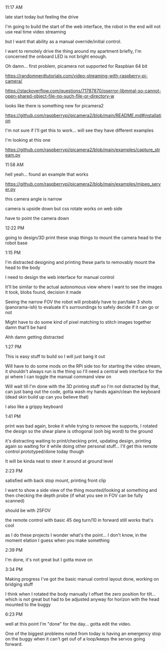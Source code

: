 11:17 AM

late start today but feeling the drive

I'm going to build the start of the web interface, the robot in the end will not use real time video streaming

but I want that ability as a manual override/initial control.

I want to remotely drive the thing around my apartment briefly, I'm concerned the onboard LED is not bright enough.

Oh damn... first problem, picamera not supported for Raspbian 64 bit

https://randomnerdtutorials.com/video-streaming-with-raspberry-pi-camera/

https://stackoverflow.com/questions/71787870/oserror-libmmal-so-cannot-open-shared-object-file-no-such-file-or-directory-w

looks like there is something new for picamera2

https://github.com/raspberrypi/picamera2/blob/main/README.md#installation

I'm not sure if I'll get this to work... will see they have different examples

I'm looking at this one

https://github.com/raspberrypi/picamera2/blob/main/examples/capture_stream.py

11:58 AM

hell yeah... found an example that works

https://github.com/raspberrypi/picamera2/blob/main/examples/mjpeg_server.py

this camera angle is narrow

camera is upside down but css rotate works on web side

have to point the camera down

12:22 PM

going to design/3D print these snap things to mount the camera head to the robot base

1:15 PM

I'm distracted designing and printing these parts to removably mount the head to the body

I need to design the web interface for manual control

It'll be similar to the actual autonomous view where I want to see the images it took, blobs found, decision it made

Seeing the narrow FOV the robot will probably have to pan/take 3 shots (panorama-ish) to evaluate it's surroundings to safely decide if it can go or not

Might have to do some kind of pixel matching to stitch images together damn that'll be hard

Ahh damn getting distracted

1:27 PM

This is easy stuff to build so I will just bang it out

Will have to do some mods on the RPi side too for starting the video stream, it shouldn't always run is the thing so I'll need a central web interface for the pi where I can toggle the manual command view on

Will wait till I'm done with the 3D printing stuff so I'm not distracted by that, can just bang out the code, gotta wash my hands again/clean the keyboard (dead skin build up can you believe that)

I also like a grippy keyboard

1:41 PM

print was bad again, broke it while trying to remove the supports, I rotated the design so the shear plane is othogonal (ooh big word) to the ground

it's distracting waiting to print/checking print, updating design, printing again so waiting for it while doing other personal stuff... I'll get this remote control prototyped/done today though

It will be kinda neat to steer it around at ground level

2:23 PM

satisfied with back stop mount, printing front clip

I want to show a side view of the thing mounted/looking at something and then checking the depth probe (if what you see in FOV can be fully scanned)

should be with 25FOV

the remote control with basic 45 deg turn/10 in forward still works that's cool

as I do these projects I wonder what's the point... I don't know, in the moment elation I guess when you make something

2:39 PM

I'm done, it's not great but I gotta move on

3:34 PM

Making progress I've got the basic manual control layout done, working on bridging stuff

I think when I rotated the body manually I offset the zero position for tilt... which is not great but had to be adjusted anyway for horizon with the head mounted to the buggy

6:23 PM

well at this point I'm "done" for the day... gotta edit the video.

One of the biggest problems noted from today is having an emergency stop on the buggy when it can't get ouf of a loop/keeps the servos going forward.
